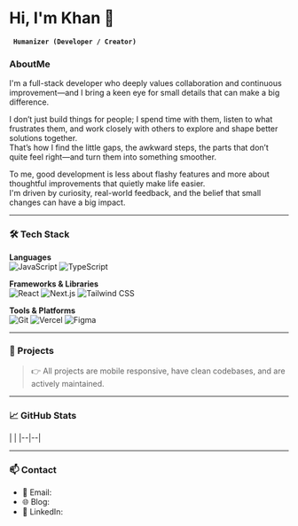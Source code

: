 # Hi, I'm Khan 🌱

**` Humanizer (Developer / Creator)`**

### AboutMe
I'm a full-stack developer who deeply values collaboration and continuous improvement—and I bring a keen eye for small details that can make a big difference.

I don’t just build things for people; I spend time with them, listen to what frustrates them, and work closely with others to explore and shape better solutions together.  
That’s how I find the little gaps, the awkward steps, the parts that don’t quite feel right—and turn them into something smoother.

To me, good development is less about flashy features and more about thoughtful improvements that quietly make life easier.  
I'm driven by curiosity, real-world feedback, and the belief that small changes can have a big impact.


---

### 🛠 Tech Stack

**Languages**  
![JavaScript](https://img.shields.io/badge/JavaScript-F7DF1E?logo=javascript&logoColor=black)
![TypeScript](https://img.shields.io/badge/TypeScript-3178C6?logo=typescript&logoColor=white)

**Frameworks & Libraries**  
![React](https://img.shields.io/badge/React-61DAFB?logo=react&logoColor=black)
![Next.js](https://img.shields.io/badge/Next.js-000?logo=next.js)
![Tailwind CSS](https://img.shields.io/badge/TailwindCSS-38B2AC?logo=tailwind-css&logoColor=white)

**Tools & Platforms**  
![Git](https://img.shields.io/badge/Git-F05032?logo=git&logoColor=white)
![Vercel](https://img.shields.io/badge/Vercel-000?logo=vercel)
![Figma](https://img.shields.io/badge/Figma-F24E1E?logo=figma&logoColor=white)

---

### 🌱 Projects


> 👉 All projects are mobile responsive, have clean codebases, and are actively maintained.

---

### 📈 GitHub Stats

| |
|--|--|

---

### 📫 Contact

- 📧 Email: 
- 🌐 Blog: 
- 💼 LinkedIn:
